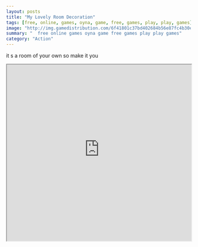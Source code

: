 ```yaml
---
layout: posts
title: "My Lovely Room Decoration"
tags: [free, online, games, oyna, game, free, games, play, play, games]
image: "http://img.gamedistribution.com/6f41801c37bd402684b56e87fc4b30e3.jpg"
summary: "  free online games oyna game free games play play games"
category: "Action"
---
```


it s a room of your own so make it you

<iframe width="100%" height="480px;" src="http://flash.gamedistribution.com?game=6f41801c37bd402684b56e87fc4b30e3"></iframe>